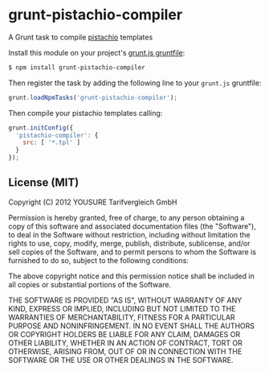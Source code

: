 # grunt-pistachio-compiler

A Grunt task to compile [pistachio](https://github.com/phidelta/pistachio) templates

Install this module on your project's [grunt.js gruntfile](https://github.com/cowboy/grunt/blob/master/docs/getting_started.md):
```bash
$ npm install grunt-pistachio-compiler
```

Then register the task by adding the following line to your `grunt.js` gruntfile:
```javascript
grunt.loadNpmTasks('grunt-pistachio-compiler');
```

Then compile your pistachio templates calling:
```javascript
grunt.initConfig({
  'pistachio-compiler': {
    src: [ '*.tpl' ]
  }
});
```

## License (MIT)

Copyright (C) 2012 YOUSURE Tarifvergleich GmbH

Permission is hereby granted, free of charge, to any person obtaining a copy of this software and associated documentation files (the "Software"), to deal in the Software without restriction, including without limitation the rights to use, copy, modify, merge, publish, distribute, sublicense, and/or sell copies of the Software, and to permit persons to whom the Software is furnished to do so, subject to the following conditions:

The above copyright notice and this permission notice shall be included in all copies or substantial portions of the Software.

THE SOFTWARE IS PROVIDED "AS IS", WITHOUT WARRANTY OF ANY KIND, EXPRESS OR IMPLIED, INCLUDING BUT NOT LIMITED TO THE WARRANTIES OF MERCHANTABILITY, FITNESS FOR A PARTICULAR PURPOSE AND NONINFRINGEMENT. IN NO EVENT SHALL THE AUTHORS OR COPYRIGHT HOLDERS BE LIABLE FOR ANY CLAIM, DAMAGES OR OTHER LIABILITY, WHETHER IN AN ACTION OF CONTRACT, TORT OR OTHERWISE, ARISING FROM, OUT OF OR IN CONNECTION WITH THE SOFTWARE OR THE USE OR OTHER DEALINGS IN THE SOFTWARE.
